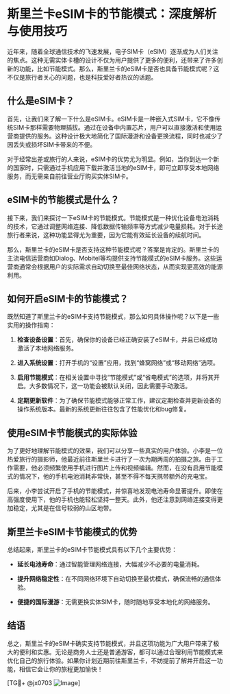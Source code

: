 # 斯里兰卡eSIM卡的节能模式：深度解析与使用技巧

近年来，随着全球通信技术的飞速发展，电子SIM卡（eSIM）逐渐成为人们关注的焦点。这种无需实体卡槽的设计不仅为用户提供了更多的便利，还带来了许多创新的功能，比如节能模式。那么，斯里兰卡的eSIM卡是否也具备节能模式呢？这不仅是旅行者关心的问题，也是科技爱好者热议的话题。

## 什么是eSIM卡？

首先，让我们来了解一下什么是eSIM卡。eSIM卡是一种嵌入式SIM卡，它不像传统SIM卡那样需要物理插拔。通过在设备中内置芯片，用户可以直接激活和使用运营商提供的服务。这种设计极大地简化了国际漫游和设备更换流程，同时也减少了因丢失或损坏SIM卡带来的不便。

对于经常出差或旅行的人来说，eSIM卡的优势尤为明显。例如，当你到达一个新的国家时，只需通过手机应用下载并激活当地的eSIM卡，即可立即享受本地网络服务，而无需亲自前往营业厅购买实体SIM卡。

## eSIM卡的节能模式是什么？

接下来，我们来探讨一下eSIM卡的节能模式。节能模式是一种优化设备电池消耗的技术，它通过调整网络连接、降低数据传输频率等方式减少电量损耗。对于长途旅行者来说，这种功能显得尤为重要，因为它能有效延长设备的续航时间。

那么，斯里兰卡的eSIM卡是否支持这种节能模式呢？答案是肯定的。斯里兰卡的主流电信运营商如Dialog、Mobitel等均提供支持节能模式的eSIM卡服务。这些运营商通常会根据用户的实际需求自动切换至最佳网络状态，从而实现更高效的能源利用。

## 如何开启eSIM卡的节能模式？

既然知道了斯里兰卡的eSIM卡支持节能模式，那么如何具体操作呢？以下是一些实用的操作指南：

1. **检查设备设置**：首先，确保你的设备已经正确安装了eSIM卡，并且已经成功激活了本地网络服务。
   
2. **进入系统设置**：打开手机的“设置”应用，找到“蜂窝网络”或“移动网络”选项。
   
3. **启用节能模式**：在相关设置中寻找“节能模式”或“省电模式”的选项，并将其开启。大多数情况下，这一功能会被默认关闭，因此需要手动激活。

4. **定期更新软件**：为了确保节能模式能够正常工作，建议定期检查并更新设备的操作系统版本。最新的系统更新往往包含了性能优化和bug修复。

## 使用eSIM卡节能模式的实际体验

为了更好地理解节能模式的效果，我们可以分享一些真实的用户体验。小李是一位热爱旅行的摄影师，他最近前往斯里兰卡进行了一次为期两周的拍摄之旅。由于工作需要，他必须频繁使用手机进行图片上传和视频编辑。然而，在没有启用节能模式的情况下，他的手机电池消耗非常快，甚至不得不每天携带额外的充电宝。

后来，小李尝试开启了手机的节能模式，并惊喜地发现电池寿命显著提升。即使在高强度使用下，他的手机也能轻松坚持一整天。此外，他还注意到网络连接变得更加稳定，尤其是在信号较弱的山区地带。

## 斯里兰卡eSIM卡节能模式的优势

总结起来，斯里兰卡的eSIM卡节能模式具有以下几个主要优势：

- **延长电池寿命**：通过智能管理网络连接，大幅减少不必要的电量消耗。
  
- **提升网络稳定性**：在不同网络环境下自动切换至最优模式，确保流畅的通信体验。
  
- **便捷的国际漫游**：无需更换实体SIM卡，随时随地享受本地化的网络服务。

## 结语

总之，斯里兰卡的eSIM卡确实支持节能模式，并且这项功能为广大用户带来了极大的便利和实惠。无论是商务人士还是普通游客，都可以通过合理利用节能模式来优化自己的旅行体验。如果你计划近期前往斯里兰卡，不妨提前了解并开启这一功能，相信它会让你的旅程更加愉快！

[TG💪+ @jx0703 ![Image](https://github.com/user-attachments/assets/dbca1d08-cadb-493c-b0ec-ad6f7a83f270)]
